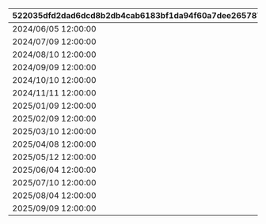 |522035dfd2dad6dcd8b2db4cab6183bf1da94f60a7dee265787093ebe6622378|66659e2d1345f8dfb90aa02b2231a999e5f2085d17de642be331f209b1f625fc|7e00adeeec903b21f0b905ffdbaa4aed9d2549e9128d804b5b5d4d278f393983|c4e35aeabc859154ea6eec0d9e510c6d75f946a198061b199be18f5acd02f11e|a7e68adfc7dc91b40758b9fd8cb51388fe6538b6c686bfd7fa77c0b66b6ce45c|
| --- | --- | --- | --- | --- |
|2024/06/05 12:00:00|1001|2024/06/15 14:59:59|2024/06/09 20:59:59|2024/06/08 12:00:00|
|2024/07/09 12:00:00|1002|2024/07/17 14:59:59|2024/07/13 20:59:59|2024/07/12 12:00:00|
|2024/08/10 12:00:00|1003|2024/08/18 14:59:59|2024/08/14 20:59:59|2024/08/13 12:00:00|
|2024/09/09 12:00:00|1004|2024/09/17 14:59:59|2024/09/13 20:59:59|2024/09/12 12:00:00|
|2024/10/10 12:00:00|1005|2024/10/18 14:59:59|2024/10/14 20:59:59|2024/10/13 12:00:00|
|2024/11/11 12:00:00|1006|2024/11/19 14:59:59|2024/11/15 20:59:59|2024/11/14 12:00:00|
|2025/01/09 12:00:00|1007|2025/01/17 14:59:59|2025/01/13 20:59:59|2025/01/12 20:59:59|
|2025/02/09 12:00:00|1008|2025/02/17 14:59:59|2025/02/13 20:59:59|2025/02/12 20:59:59|
|2025/03/10 12:00:00|1009|2025/03/19 14:59:59|2025/03/15 20:59:59|2025/03/14 20:59:59|
|2025/04/08 12:00:00|1010|2025/04/16 14:59:59|2025/04/12 20:59:59|2025/04/11 20:59:59|
|2025/05/12 12:00:00|1011|2025/05/20 14:59:59|2025/05/16 20:59:59|2025/05/15 20:59:59|
|2025/06/04 12:00:00|1012|2025/06/12 14:59:59|2025/06/08 20:59:59|2025/06/07 20:59:59|
|2025/07/10 12:00:00|1013|2025/07/18 14:59:59|2025/07/14 20:59:59|2025/07/13 20:59:59|
|2025/08/04 12:00:00|1014|2025/08/12 14:59:59|2025/08/08 20:59:59|2025/08/07 20:59:59|
|2025/09/09 12:00:00|1015|2025/09/17 14:59:59|2025/09/13 20:59:59|2025/09/12 20:59:59|